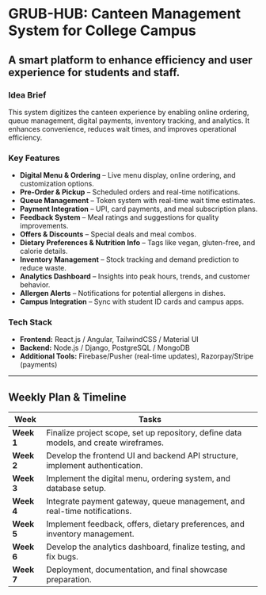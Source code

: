 # GRUB-HUB: Canteen Management System for College Campus

## A smart platform to enhance efficiency and user experience for students and staff.

### **Idea Brief**
This system digitizes the canteen experience by enabling online ordering, queue management, digital payments, inventory tracking, and analytics. It enhances convenience, reduces wait times, and improves operational efficiency.

### **Key Features**
- **Digital Menu & Ordering** – Live menu display, online ordering, and customization options.
- **Pre-Order & Pickup** – Scheduled orders and real-time notifications.
- **Queue Management** – Token system with real-time wait time estimates.
- **Payment Integration** – UPI, card payments, and meal subscription plans.
- **Feedback System** – Meal ratings and suggestions for quality improvements.
- **Offers & Discounts** – Special deals and meal combos.
- **Dietary Preferences & Nutrition Info** – Tags like vegan, gluten-free, and calorie details.
- **Inventory Management** – Stock tracking and demand prediction to reduce waste.
- **Analytics Dashboard** – Insights into peak hours, trends, and customer behavior.
- **Allergen Alerts** – Notifications for potential allergens in dishes.
- **Campus Integration** – Sync with student ID cards and campus apps.

### **Tech Stack**
- **Frontend:** React.js / Angular, TailwindCSS / Material UI
- **Backend:** Node.js / Django, PostgreSQL / MongoDB
- **Additional Tools:** Firebase/Pusher (real-time updates), Razorpay/Stripe (payments)

---

## **Weekly Plan & Timeline**
| **Week**  | **Tasks**  |
|-----------|-----------|
| **Week 1** | Finalize project scope, set up repository, define data models, and create wireframes. |
| **Week 2** | Develop the frontend UI and backend API structure, implement authentication. |
| **Week 3** | Implement the digital menu, ordering system, and database setup. |
| **Week 4** | Integrate payment gateway, queue management, and real-time notifications. |
| **Week 5** | Implement feedback, offers, dietary preferences, and inventory management. |
| **Week 6** | Develop the analytics dashboard, finalize testing, and fix bugs. |
| **Week 7** | Deployment, documentation, and final showcase preparation. |


